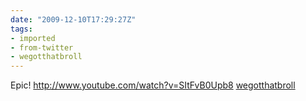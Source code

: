 ```yaml
---
date: "2009-12-10T17:29:27Z"
tags:
- imported
- from-twitter
- wegotthatbroll
---
```

Epic\! http://www.youtube.com/watch?v=SItFvB0Upb8 [wegotthatbroll](/tags/wegotthatbroll)
